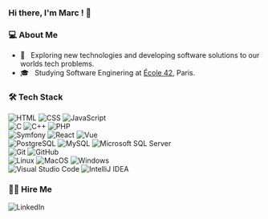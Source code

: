 ### Hi there, I'm Marc ! 👋

<h3> 💻 About Me </h3>

- 🤔 &nbsp; Exploring new technologies and developing software solutions to our worlds tech problems.
- 🎓 &nbsp; Studying Software Enginering at [École 42](https://42.fr/), Paris.


<h3> 🛠 Tech Stack</h3>

![HTML](https://img.shields.io/badge/-HTML-333333?style=flat&logo=HTML5)
![CSS](https://img.shields.io/badge/-CSS-333333?style=flat&logo=CSS3&logoColor=1572B6)
![JavaScript](https://img.shields.io/badge/-JavaScript-333333?style=flat&logo=javascript)\
![C](https://img.shields.io/badge/-C-333333?style=flat&logo=c)
![C++](https://img.shields.io/badge/-C++-333333?style=flat&logo=cplusplus&logoColor=5E97D0)
![PHP](https://img.shields.io/badge/-PHP-333333?style=flat&logo=php)\
![Symfony](https://img.shields.io/badge/-Symfony-333333?style=flat&logo=symfony)
![React](https://img.shields.io/badge/-React-333333?style=flat&logo=react)
![Vue](https://img.shields.io/badge/-Vue.js-333333?style=flat&logo=vuedotjs)\
![PostgreSQL](https://img.shields.io/badge/-PostgreSQL-333333?style=flat&logo=PostgreSQL)
![MySQL](https://img.shields.io/badge/-MySQL-333333?style=flat&logo=mysql)
![Microsoft SQL Server](https://img.shields.io/badge/-Microsoft_Sql_Server-333333?style=flat&logo=microsoftsqlserver)\
![Git](https://img.shields.io/badge/-Git-333333?style=flat&logo=git)
![GitHub](https://img.shields.io/badge/-GitHub-333333?style=flat&logo=github)\
![Linux](https://img.shields.io/badge/-Linux-333333?style=flat&logo=linux)
![MacOS](https://img.shields.io/badge/-MacOS-333333?style=flat&logo=macos)
![Windows](https://img.shields.io/badge/-Windows-333333?style=flat&logo=windows&logoColor=00a2ed)\
![Visual Studio Code](https://img.shields.io/badge/-Visual_Studio_Code-333333?style=flat&logo=visual-studio-code&logoColor=007ACC)
![IntelliJ IDEA](https://img.shields.io/badge/-IntelliJ_IDEA-333333?style=flat&logo=intellijidea&logoColor=b342f5)


<h3> 🤝🏻 Hire Me </h3>

![LinkedIn](https://img.shields.io/badge/-LinkedIn-333333?link=https://www.linkedin.com/in/marcte&style=flat&logo=linkedin)
